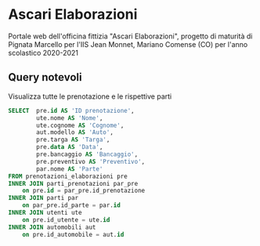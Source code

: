 # Ascari Elaborazioni
Portale web dell'officina fittizia "Ascari Elaborazioni", progetto di maturità di Pignata Marcello per l'IIS Jean Monnet, Mariano Comense (CO) per l'anno scolastico 2020-2021

## Query notevoli

Visualizza tutte le prenotazione e le rispettive parti
```sql
SELECT 	pre.id AS 'ID prenotazione',
		ute.nome AS 'Nome',
        ute.cognome AS 'Cognome',
        aut.modello AS 'Auto',
        pre.targa AS 'Targa',
        pre.data AS 'Data',
        pre.bancaggio AS 'Bancaggio',
        pre.preventivo AS 'Preventivo',
        par.nome AS 'Parte'
FROM prenotazioni_elaborazioni pre
INNER JOIN parti_prenotazioni par_pre
    on pre.id = par_pre.id_prenotazione
INNER JOIN parti par
    on par_pre.id_parte = par.id
INNER JOIN utenti ute
    on pre.id_utente = ute.id
INNER JOIN automobili aut
    on pre.id_automobile = aut.id
```
